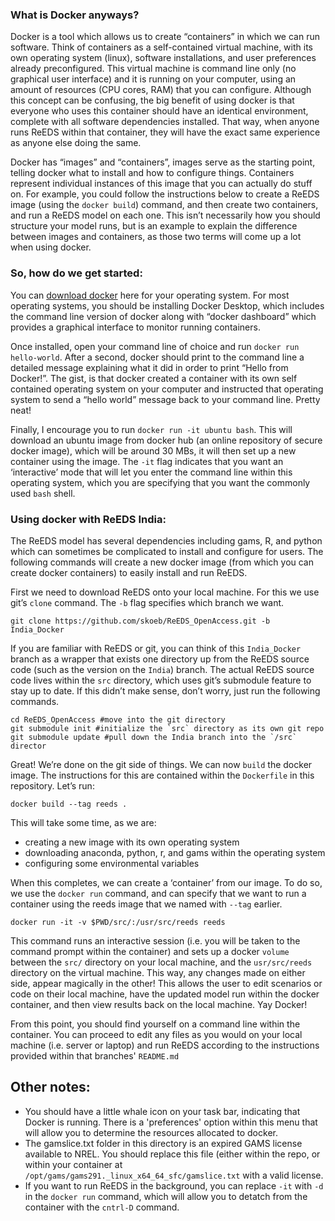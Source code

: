 ### What is Docker anyways? 

Docker is a tool which allows us to create “containers” in which we can run software. Think of containers as a self-contained virtual machine, with its own operating system (linux), software installations, and user preferences already preconfigured. This virtual machine is command line only (no graphical user interface) and it is running on your computer, using an amount of resources (CPU cores, RAM) that you can configure. Although this concept can be confusing, the big benefit of using docker is that everyone who uses this container should have an identical environment, complete with all software dependencies installed. That way, when anyone runs ReEDS within that container, they will have the exact same experience as anyone else doing the same. 

Docker has “images” and “containers”, images serve as the starting point, telling docker what to install and how to configure things. Containers represent individual instances of this image that you can actually do stuff on. For example, you could follow the instructions below to create a ReEDS image (using the `docker build`) command, and then create two containers, and run a ReEDS model on each one. This isn’t necessarily how you should structure your model runs, but is an example to explain the difference between images and containers, as those two terms will come up a lot when using docker. 


### So, how do we get started:

You can [download docker](https://docs.docker.com/get-docker/) here for your operating system. For most operating systems, you should be installing Docker Desktop, which includes the command line version of docker along with “docker dashboard” which provides a graphical interface to monitor running containers. 

Once installed, open your command line of choice and run `docker run hello-world`. After a second, docker should print to the command line a detailed message explaining what it did in order to print “Hello from Docker!”. The gist, is that docker created a container with its own self contained operating system on your computer and instructed that operating system to send a “hello world” message back to your command line. Pretty neat! 

Finally, I encourage you to run `docker run -it ubuntu bash`. This will download an ubuntu image from docker hub (an online repository of secure docker image), which will be around 30 MBs, it will then set up a new container using the image. The `-it` flag indicates that you want an ‘interactive’ mode that will let you enter the command line within this operating system, which you are specifying that you want the commonly used `bash` shell. 

### Using docker with ReEDS India:

The ReEDS model has several dependencies including gams, R, and python which can sometimes be complicated to install and configure for users. The following commands will create a new docker image (from which you can create docker containers) to easily install and run ReEDS. 


First we need to download ReEDS onto your local machine. For this we use git’s `clone` command. The `-b` flag specifies which branch we want. 

```
git clone https://github.com/skoeb/ReEDS_OpenAccess.git -b India_Docker
```

If you are familiar with ReEDS or git, you can think of this `India_Docker` branch as a wrapper that exists one directory up from the ReEDS source code (such as the version on the `India`) branch. The actual ReEDS source code lives within the `src` directory, which uses git’s submodule feature to stay up to date. If this didn’t make sense, don’t worry, just run the following commands. 

```
cd ReEDS_OpenAccess #move into the git directory
git submodule init #initialize the `src` directory as its own git repo
git submodule update #pull down the India branch into the `/src` director
```

Great! We’re done on the git side of things. We can now `build` the docker image. The instructions for this are contained within the `Dockerfile` in this repository. Let’s run:

```
docker build --tag reeds .
```

This will take some time, as we are:
- creating a new image with its own operating system
- downloading anaconda, python, r, and gams within the operating system
- configuring some environmental variables

When this completes, we can create a ‘container’ from our image. To do so, we use the `docker run` command, and can specify that we want to run a container using the reeds image that we named with `--tag` earlier.

```
docker run -it -v $PWD/src/:/usr/src/reeds reeds
```

This command runs an interactive session (i.e. you will be taken to the command prompt within the container) and sets up a docker `volume` between the `src/` directory on your local machine, and the `usr/src/reeds` directory on the virtual machine. This way, any changes made on either side, appear magically in the other! This allows the user to edit scenarios or code on their local machine, have the updated model run within the docker container, and then view results back on the local machine. Yay Docker!

From this point, you should find yourself on a command line within the container. You can proceed to edit any files as you would on your local machine (i.e. server or laptop) and run ReEDS according to the instructions provided within that branches' `README.md`

Other notes:
------------
- You should have a little whale icon on your task bar, indicating that Docker is running. There is a 'preferences' option within this menu that will allow you to determine the resources allocated to docker. 
- The gamslice.txt folder in this directory is an expired GAMS license available to NREL. You should replace this file (either within the repo, or within your container at `/opt/gams/gams291._linux_x64_64_sfc/gamslice.txt` with a valid license.
- If you want to run ReEDS in the background, you can replace `-it` with `-d` in the `docker run` command, which will allow you to detatch from the container with the `cntrl-D` command.

